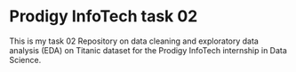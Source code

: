 # Prodigy InfoTech task 02
This is my task 02 Repository on data cleaning and exploratory data analysis (EDA) on Titanic dataset for the Prodigy InfoTech internship in Data Science.
